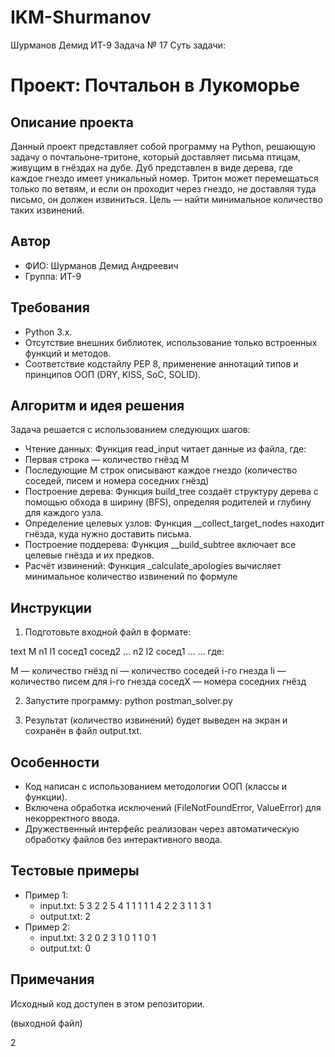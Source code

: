 # IKM-Shurmanov
Шурманов Демид ИТ-9
Задача № 17
Суть задачи:
# Проект: Почтальон в Лукоморье

## Описание проекта
Данный проект представляет собой программу на Python, решающую задачу о почтальоне-тритоне, который доставляет письма птицам, живущим в гнёздах на дубе. Дуб представлен в виде дерева, где каждое гнездо имеет уникальный номер. Тритон может перемещаться только по ветвям, и если он проходит через гнездо, не доставляя туда письмо, он должен извиниться. Цель — найти минимальное количество таких извинений.

## Автор
- ФИО: Шурманов Демид Андреевич
- Группа: ИТ-9

## Требования
- Python 3.x.
- Отсутствие внешних библиотек, использование только встроенных функций и методов.
- Соответствие кодстайлу PEP 8, применение аннотаций типов и принципов ООП (DRY, KISS, SoC, SOLID).

## Алгоритм и идея решения
Задача решается с использованием следующих шагов:

- Чтение данных: Функция read_input читает данные из файла, где:
- Первая строка — количество гнёзд M
- Последующие M строк описывают каждое гнездо (количество соседей, писем и номера соседних гнёзд)
- Построение дерева: Функция build_tree создаёт структуру дерева с помощью обхода в ширину (BFS), определяя      родителей и глубину для каждого узла.
- Определение целевых узлов: Функция __collect_target_nodes находит гнёзда, куда нужно доставить письма.
- Построение поддерева: Функция __build_subtree включает все целевые гнёзда и их предков.
- Расчёт извинений: Функция _calculate_apologies вычисляет минимальное количество извинений по формуле

<!-- total_visits = 2 * (размер поддерева - 1) - максимальная глубина целевого узла + 1
извинения = total_visits - количество доставок -->

## Инструкции
1. Подготовьте входной файл в формате:

text
M
n1 l1 сосед1 сосед2 ...
n2 l2 сосед1 ...
...
где:

M — количество гнёзд
ni — количество соседей i-го гнезда
li — количество писем для i-го гнезда
соседX — номера соседних гнёзд

2. Запустите программу:
python postman_solver.py

3. Результат (количество извинений) будет выведен на экран и сохранён в файл output.txt.

## Особенности
- Код написан с использованием методологии ООП (классы и функции).
- Включена обработка исключений (FileNotFoundError, ValueError) для некорректного ввода.
- Дружественный интерфейс реализован через автоматическую обработку файлов без интерактивного ввода.

## Тестовые примеры
- Пример 1:
  - input.txt: 
5
3 2 2 5 4
1 1 1
1 1 4
2 2 3 1
1 3 1
  - output.txt: 2
- Пример 2:
  - input.txt: 
3
2 0 2 3
1 0 1
1 0 1
  - output.txt: 0

## Примечания
Исходный код доступен в этом репозитории.

(выходной файл)


2
